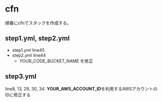 cfn
===
順番にcfnでスタックを作成する。

## step1.yml, step2.yml
* step1.yml line45 
* step2.yml line44
    * YOUR_CODE_BUCKET_NAME を修正

## step3.yml
line8, 13, 29, 30, 34:
**YOUR_AWS_ACCOUNT_ID**を利用するAWSアカウントのIDに修正する
